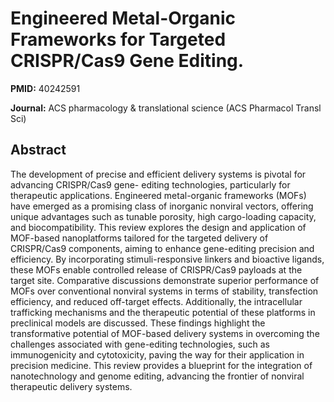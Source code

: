 # Engineered Metal-Organic Frameworks for Targeted CRISPR/Cas9 Gene Editing.

**PMID:** 40242591

**Journal:** ACS pharmacology & translational science (ACS Pharmacol Transl Sci)

## Abstract

The development of precise and efficient delivery systems is pivotal for advancing CRISPR/Cas9 gene-
editing technologies, particularly for therapeutic applications. Engineered metal-organic frameworks
(MOFs) have emerged as a promising class of inorganic nonviral vectors, offering unique advantages
such as tunable porosity, high cargo-loading capacity, and biocompatibility. This review explores
the design and application of MOF-based nanoplatforms tailored for the targeted delivery of
CRISPR/Cas9 components, aiming to enhance gene-editing precision and efficiency. By incorporating
stimuli-responsive linkers and bioactive ligands, these MOFs enable controlled release of
CRISPR/Cas9 payloads at the target site. Comparative discussions demonstrate superior performance of
MOFs over conventional nonviral systems in terms of stability, transfection efficiency, and reduced
off-target effects. Additionally, the intracellular trafficking mechanisms and the therapeutic
potential of these platforms in preclinical models are discussed. These findings highlight the
transformative potential of MOF-based delivery systems in overcoming the challenges associated with
gene-editing technologies, such as immunogenicity and cytotoxicity, paving the way for their
application in precision medicine. This review provides a blueprint for the integration of
nanotechnology and genome editing, advancing the frontier of nonviral therapeutic delivery systems.
